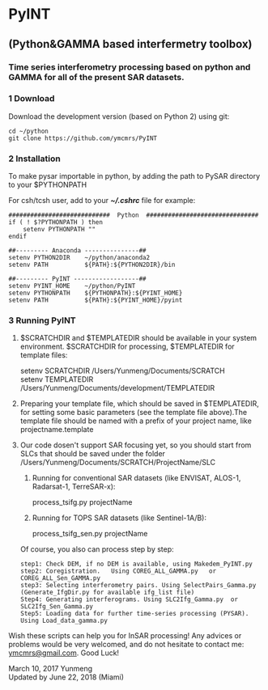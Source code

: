 # PyINT
## (Python&GAMMA based interfermetry toolbox)
### Time series interferometry processing based on python and GAMMA for all of the present SAR datasets.       

### 1 Download

Download the development version (based on Python 2) using git:   
   
    cd ~/python
    git clone https://github.com/ymcmrs/PyINT
    
    
### 2 Installation

 To make pysar importable in python, by adding the path to PySAR directory to your $PYTHONPATH

For csh/tcsh user, add to your **_~/.cshrc_** file for example:   

    ############################  Python  ###############################
    if ( ! $?PYTHONPATH ) then
        setenv PYTHONPATH ""
    endif
    
    ##--------- Anaconda ---------------## 
    setenv PYTHON2DIR    ~/python/anaconda2
    setenv PATH          ${PATH}:${PYTHON2DIR}/bin
    
    ##--------- PyINT ------------------## 
    setenv PYINT_HOME    ~/python/PyINT       
    setenv PYTHONPATH    ${PYTHONPATH}:${PYINT_HOME}
    setenv PATH          ${PATH}:${PYINT_HOME}/pyint
   
### 3 Running PyINT

1. $SCRATCHDIR and $TEMPLATEDIR should be available in your system environment. $SCRATCHDIR for processing, $TEMPLATEDIR for template files:        

      setenv SCRATCHDIR /Users/Yunmeng/Documents/SCRATCH         
      setenv TEMPLATEDIR /Users/Yunmeng/Documents/development/TEMPLATEDIR   

2. Preparing your template file, which should be saved in $TEMPLATEDIR,  for setting some basic parameters (see the template file above).The template file should be named with a prefix of your project name, like projectname.template


3. Our code dosen't support SAR focusing yet, so you should start from SLCs that should be saved under the folder     /Users/Yunmeng/Documents/SCRATCH/ProjectName/SLC

   1) Running for conventional SAR datasets (like ENVISAT, ALOS-1, Radarsat-1, TerreSAR-x):

       process_tsifg.py projectName
      
   2) Running for TOPS SAR datasets (like Sentinel-1A/B):
       
       process_tsifg_sen.py projectName

    Of course, you also can process step by step: 
    
       step1: Check DEM, if no DEM is available, using Makedem_PyINT.py
       step2: Coregistration.   Using COREG_ALL_GAMMA.py   or COREG_ALL_Sen_GAMMA.py
       step3: Selecting interferometry pairs. Using SelectPairs_Gamma.py    (Generate_IfgDir.py for available ifg_list file)
       Step4: Generating interferograms. Using SLC2Ifg_Gamma.py  or SLC2Ifg_Sen_Gamma.py
       Step5: Loading data for further time-series processing (PYSAR).  Using Load_data_gamma.py 
   
   
Wish these scripts can help you for InSAR processing! Any advices or problems would be very welcomed, and do not hesitate to contact me: ymcmrs@gmail.com.   Good Luck!     
 
   
   
 March 10, 2017   Yunmeng    
 Updated by June 22, 2018 (Miami)  
